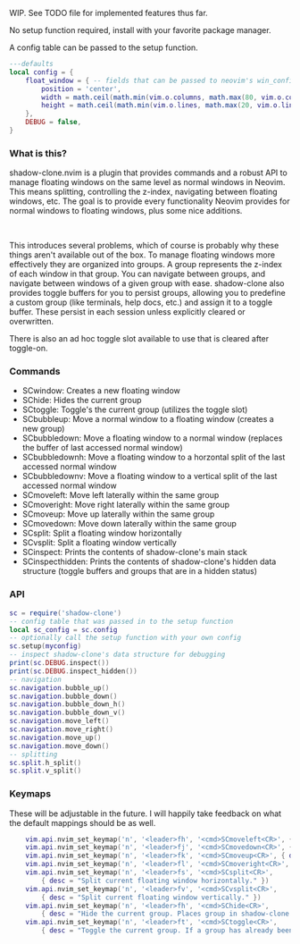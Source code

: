 
WIP. See TODO file for implemented features thus far.

No setup function required, install with your favorite package manager.

A config table can be passed to the setup function.
```lua
---defaults
local config = {
    float_window = { -- fields that can be passed to neovim's win_config table on window creation
        position = 'center', 
        width = math.ceil(math.min(vim.o.columns, math.max(80, vim.o.columns - 10))),
        height = math.ceil(math.min(vim.o.lines, math.max(20, vim.o.lines - 5))),
    },
    DEBUG = false,
}

```
<h3>What is this?</h3>

<p>
shadow-clone.nvim is a plugin that provides commands and a robust API to manage floating windows on the same level as normal windows in Neovim. This means splitting, controlling the z-index, navigating between floating windows, etc.
The goal is to provide every functionality Neovim provides for normal windows to floating windows, plus some nice additions.
</p>
<br>
<p>
This introduces several problems, which of course is probably why these things aren't available out of the box. To manage floating windows more effectively they are organized into groups. A group represents the z-index of each window in that group. You can navigate between groups, and navigate between windows of a given group with ease.
shadow-clone also provides toggle buffers for you to persist groups, allowing you to predefine a custom group (like terminals, help docs, etc.) and assign it to a toggle buffer. These persist in each session unless explicitly cleared or overwritten. 
</p>
There is also an ad hoc toggle slot available to use that is cleared after toggle-on.

<h3>Commands</h3>

 - SCwindow: Creates a new floating window
 - SChide: Hides the current group
 - SCtoggle: Toggle's the current group (utilizes the toggle slot)
 - SCbubbleup: Move a normal window to a floating window (creates a new group)
 - SCbubbledown: Move a floating window to a normal window (replaces the buffer of last accessed normal window)
 - SCbubbledownh: Move a floating window to a horzontal split of the last accessed normal window
 - SCbubbledownv: Move a floating window to a vertical split of the last accessed normal window
 - SCmoveleft: Move left laterally within the same group
 - SCmoveright: Move right laterally within the same group
 - SCmoveup: Move up laterally within the same group
 - SCmovedown: Move down laterally within the same group
 - SCsplit: Split a floating window horizontally
 - SCvsplit: Split a floating window vertically
 - SCinspect: Prints the contents of shadow-clone's main stack
 - SCinspecthidden: Prints the contents of shadow-clone's hidden data structure (toggle buffers and groups that are in a hidden status)


<h3>API</h3>

```lua
sc = require('shadow-clone')
-- config table that was passed in to the setup function
local sc_config = sc.config
-- optionally call the setup function with your own config
sc.setup(myconfig)
-- inspect shadow-clone's data structure for debugging
print(sc.DEBUG.inspect())
print(sc.DEBUG.inspect_hidden())
-- navigation
sc.navigation.bubble_up()
sc.navigation.bubble_down()
sc.navigation.bubble_down_h()
sc.navigation.bubble_down_v()
sc.navigation.move_left()
sc.navigation.move_right()
sc.navigation.move_up()
sc.navigation.move_down()
-- splitting
sc.split.h_split()
sc.split.v_split()
```

<h3>Keymaps</h3>

These will be adjustable in the future. I will happily take feedback on what the default mappings should be as well.
```lua
    vim.api.nvim_set_keymap('n', '<leader>fh', '<cmd>SCmoveleft<CR>', { desc = "Navigate floating window left." })
    vim.api.nvim_set_keymap('n', '<leader>fj', '<cmd>SCmovedown<CR>', { desc = "Navigate floating window down." })
    vim.api.nvim_set_keymap('n', '<leader>fk', '<cmd>SCmoveup<CR>', { desc = "Navigate floating window up." })
    vim.api.nvim_set_keymap('n', '<leader>fl', '<cmd>SCmoveright<CR>', { desc = "Navigate floating window right." })
    vim.api.nvim_set_keymap('n', '<leader>fs', '<cmd>SCsplit<CR>',
        { desc = "Split current floating window horizontally." })
    vim.api.nvim_set_keymap('n', '<leader>fv', '<cmd>SCvsplit<CR>',
        { desc = "Split current floating window vertically." })
    vim.api.nvim_set_keymap('n', '<leader>fh', '<cmd>SChide<CR>',
        { desc = "Hide the current group. Places group in shadow-clone's hidden stack." })
    vim.api.nvim_set_keymap('n', '<leader>ft', '<cmd>SCtoggle<CR>',
        { desc = "Toggle the current group. If a group has already been toggled, it will display that group." })
```
